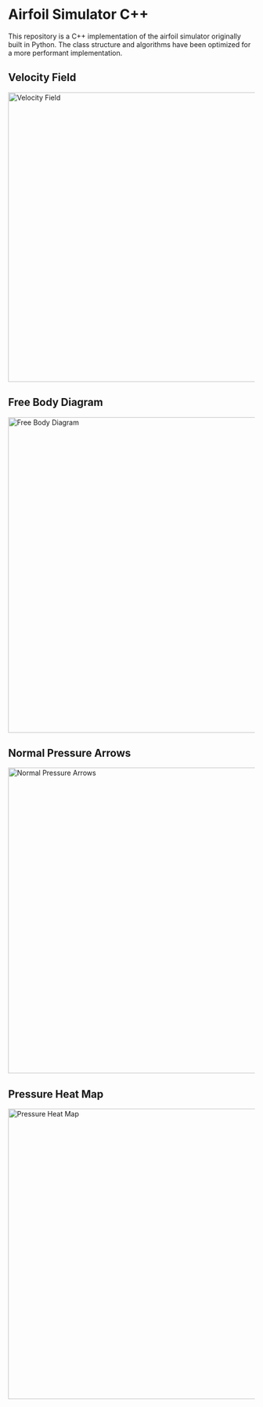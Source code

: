 # Airfoil Simulator C++

This repository is a C++ implementation of the airfoil simulator originally built in Python. The class structure and algorithms have been optimized for a more performant implementation.

## Velocity Field
<img width="590" alt="Velocity Field" src="https://user-images.githubusercontent.com/97497313/224527658-23125fcb-9c03-4b0f-862d-d91b8fd7e7ff.png">

## Free Body Diagram
<img width="643" alt="Free Body Diagram" src="https://user-images.githubusercontent.com/97497313/224527552-d6c260ef-40f1-4257-bd65-d452f115e860.png">

## Normal Pressure Arrows
<img width="623" alt="Normal Pressure Arrows" src="https://user-images.githubusercontent.com/97497313/224527565-e99f30b5-0998-4726-8920-cb4d2abb6626.png">

## Pressure Heat Map
<img width="592" alt="Pressure Heat Map" src="https://user-images.githubusercontent.com/97497313/224527631-a8405338-8b94-4690-8939-e0133ea728f8.png">


